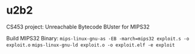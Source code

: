 # u2b2
CS453 project: Unreachable Bytecode BUster for MIPS32

Build MIPS32 Binary:
`mips-linux-gnu-as -EB -march=mips32 exploit.s -o exploit.o`
`mips-linux-gnu-ld exploit.o -o exploit.elf -e exploit`